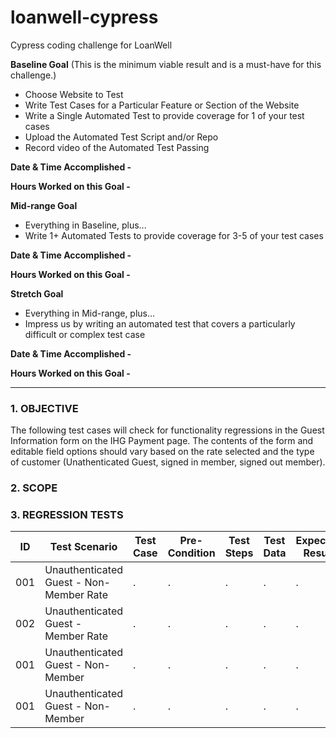 # loanwell-cypress
Cypress coding challenge for LoanWell

**Baseline Goal** (This is the minimum viable result and is a must-have for this challenge.)

- Choose Website to Test
- Write Test Cases for a Particular Feature or Section of the Website
- Write a Single Automated Test to provide coverage for 1 of your test cases
- Upload the Automated Test Script and/or Repo
- Record video of the Automated Test Passing

**Date & Time Accomplished -**

**Hours Worked on this Goal -**

**Mid-range Goal**

- Everything in Baseline, plus...
- Write 1+ Automated Tests to provide coverage for 3-5 of your test cases

**Date & Time Accomplished -** 

**Hours Worked on this Goal -**

**Stretch Goal**

- Everything in Mid-range, plus...
- Impress us by writing an automated test that covers a particularly difficult or complex test case

**Date & Time Accomplished -** 

**Hours Worked on this Goal -**

----------------------------------------------------------
### 1. OBJECTIVE
The following test cases will check for functionality regressions in the Guest Information form on the IHG Payment page. The contents of the form and editable field options should vary based on the rate selected and the type of customer (Unathenticated Guest, signed in member, signed out member).

### 2. SCOPE


### 3. REGRESSION TESTS

| ID | Test Scenario | Test Case | Pre-Condition | Test Steps | Test Data | Expected Result | Actual Result | Status P/F |
|----|---------------|-----------|---------------|------------|-----------|-----------------|---------------|------------|
| 001 | Unauthenticated Guest - Non-Member Rate|.    |.       |.      |.       |.      |.      |.     |
| 002 | Unauthenticated Guest - Member Rate |.    |.       |.      |.       |.      |.      |.     |
| 001 | Unauthenticated Guest - Non-Member |.    |.       |.      |.       |.      |.      |.     |
| 001 | Unauthenticated Guest - Non-Member |.    |.       |.      |.       |.      |.      |.     |







